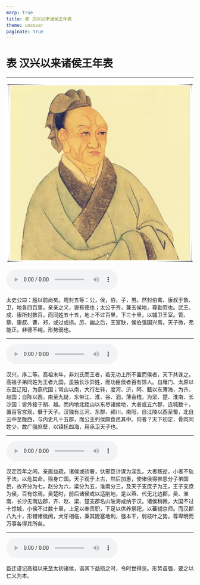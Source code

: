 ```yaml
---
marp: true
title: 表 汉兴以来诸侯王年表
theme: uncover
paginate: true
---
```


# 表 汉兴以来诸侯王年表

---

![bg left](assets/images/simaqian.webp)

![](assets/audios/017/1.mp3)

太史公曰：殷以前尚矣。周封五等：公，侯，伯，子，男。然封伯禽、康叔于鲁、卫，地各四百里，亲亲之义，褒有德也；太公于齐，兼五侯地，尊勤劳也。武王、成、康所封数百，而同姓五十五，地上不过百里，下三十里，以辅卫王室。管、蔡、康叔、曹、郑，或过或损。厉、幽之后，王室缺，侯伯强国兴焉，天子微，弗能正。非德不纯，形势弱也。

---

![](assets/audios/017/2.mp3)

汉兴，序二等。高祖末年，非刘氏而王者，若无功上所不置而侯者，天下共诛之。高祖子弟同姓为王者九国，虽独长沙异姓，而功臣侯者百有馀人。自雁门、太原以东至辽阳，为燕代国；常山以南，大行左转，度河、济，阿、甄以东薄海，为齐、赵国；自陈以西，南至九疑，东带江、淮、谷、泗，薄会稽，为梁、楚、淮南、长沙国：皆外接于胡、越。而内地北距山以东尽诸侯地，大者或五六郡，连城数十，置百官宫观，僭于天子。汉独有三河、东郡、颍川、南阳，自江陵以西至蜀，北自云中至陇西，与内史凡十五郡，而公主列侯颇食邑其中。何者？天下初定，骨肉同姓少，故广强庶孽，以镇抚四海，用承卫天子也。

---

![](assets/audios/017/3.mp3)

汉定百年之闲，亲属益疏，诸侯或骄奢，忕邪臣计谋为淫乱，大者叛逆，小者不轨于法，以危其命，殒身亡国。天子观于上古，然后加惠，使诸侯得推恩分子弟国邑，故齐分为七，赵分为六，梁分为五，淮南分三，及天子支庶子为王，王子支庶为侯，百有馀焉。吴楚时，前后诸侯或以适削地，是以燕、代无北边郡，吴、淮南、长沙无南边郡，齐、赵、梁、楚支郡名山陂海咸纳于汉。诸侯稍微，大国不过十馀城，小侯不过数十里，上足以奉贡职，下足以供养祭祀，以蕃辅京师。而汉郡八九十，形错诸侯闲，犬牙相临，秉其阸塞地利，强本干，弱枝叶之势，尊卑明而万事各得其所矣。

---

![](assets/audios/017/4.mp3)

臣迁谨记高祖以来至太初诸侯，谱其下益损之时，令时世得览。形势虽强，要之以仁义为本。